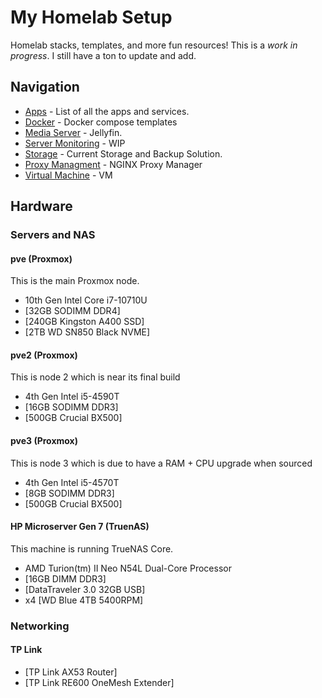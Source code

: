# My Homelab Setup
Homelab stacks, templates, and more fun resources! This is a *work in progress*. I still have a ton to update and add.

## Navigation
* [Apps](https://github.com/sam-wiltshire/Homelab/tree/main/apps) - List of all the apps and services.
* [Docker](https://github.com/sam-wiltshire/Homelab/tree/main/docker) - Docker compose templates
* [Media Server](https://github.com/sam-wiltshire/Homelab/tree/main/media) - Jellyfin.
* [Server Monitoring](https://github.com/sam-wiltshire/Homelab/tree/main/monitoring) - WIP
* [Storage](https://github.com/sam-wiltshire/Homelab/tree/main/storage) - Current Storage and Backup Solution.
* [Proxy Managment](https://github.com/sam-wiltshire/Homelab/tree/main/proxy) - NGINX Proxy Manager
* [Virtual Machine](https://github.com/sam-wiltshire/Homelab/tree/main/virtual.machine) - VM

## Hardware
### Servers and NAS
#### pve (Proxmox)
This is the main Proxmox node. 

* 10th Gen Intel Core i7-10710U
* [32GB SODIMM DDR4]
* [240GB Kingston A400 SSD]
* [2TB WD SN850 Black NVME]

#### pve2 (Proxmox)
This is node 2 which is near its final build

* 4th Gen Intel i5-4590T
* [16GB SODIMM DDR3]
* [500GB Crucial BX500]

#### pve3 (Proxmox)
This is node 3 which is due to have a RAM + CPU upgrade when sourced

* 4th Gen Intel i5-4570T
* [8GB SODIMM DDR3]
* [500GB Crucial BX500]


#### HP Microserver Gen 7 (TruenAS)
This machine is running TrueNAS Core. 

* AMD Turion(tm) II Neo N54L Dual-Core Processor
* [16GB DIMM DDR3]
* [DataTraveler 3.0 32GB USB]
* x4 [WD Blue 4TB 5400RPM]


### Networking
#### TP Link
* [TP Link AX53 Router]
* [TP Link RE600 OneMesh Extender]